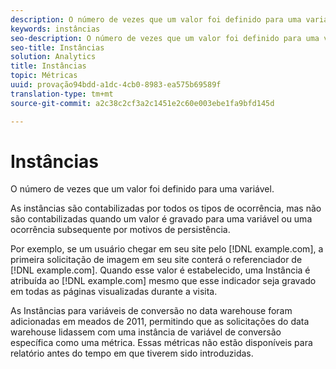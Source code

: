 ```yaml
---
description: O número de vezes que um valor foi definido para uma variável.
keywords: instâncias
seo-description: O número de vezes que um valor foi definido para uma variável.
seo-title: Instâncias
solution: Analytics
title: Instâncias
topic: Métricas
uuid: provação94bdd-a1dc-4cb0-8983-ea575b69589f
translation-type: tm+mt
source-git-commit: a2c38c2cf3a2c1451e2c60e003ebe1fa9bfd145d

---
```



# Instâncias

O número de vezes que um valor foi definido para uma variável.

As instâncias são contabilizadas por todos os tipos de ocorrência, mas não são contabilizadas quando um valor é gravado para uma variável ou uma ocorrência subsequente por motivos de persistência.

Por exemplo, se um usuário chegar em seu site pelo [!DNL example.com], a primeira solicitação de imagem em seu site conterá o referenciador de [!DNL example.com]. Quando esse valor é estabelecido, uma Instância é atribuída ao [!DNL example.com] mesmo que esse indicador seja gravado em todas as páginas visualizadas durante a visita.

As Instâncias para variáveis de conversão no data warehouse foram adicionadas em meados de 2011, permitindo que as solicitações do data warehouse lidassem com uma instância de variável de conversão específica como uma métrica. Essas métricas não estão disponíveis para relatório antes do tempo em que tiverem sido introduzidas.
